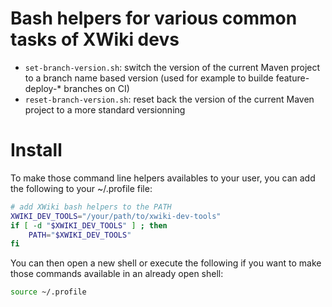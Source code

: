 # Bash helpers for various common tasks of XWiki devs

* `set-branch-version.sh`: switch the version of the current Maven project to a branch name based version (used for example to builde feature-deploy-* branches on CI)
* `reset-branch-version.sh`: reset back the version of the current Maven project to a more standard versionning

# Install

To make those command line helpers availables to your user, you can add the following to your ~/.profile file:

```bash
# add XWiki bash helpers to the PATH
XWIKI_DEV_TOOLS="/your/path/to/xwiki-dev-tools"
if [ -d "$XWIKI_DEV_TOOLS" ] ; then
    PATH="$XWIKI_DEV_TOOLS"
fi
```

You can then open a new shell or execute the following if you want to make those commands available in an already open shell:

```bash
source ~/.profile
```